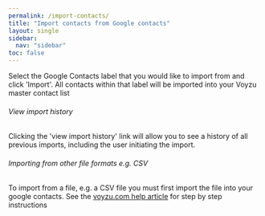 ```yaml
---
permalink: /import-contacts/
title: "Import contacts from Google contacts"
layout: single
sidebar:
  nav: "sidebar"
toc: false
---
```

<!--voyzu help content-->
Select the Google Contacts label that you would like to import from and click 'Import'.  All contacts within that label will be imported into your Voyzu master contact list

###### View import history
Clicking the 'view import history' link will allow you to see a history of all previous imports, including the user initiating the import.

###### Importing from other file formats e.g. CSV
To import from a file, e.g. a CSV file you must first import the file into your
  google contacts. See the [voyzu.com help article](import-csv) for step by step instructions
<!--voyzu help content-->
